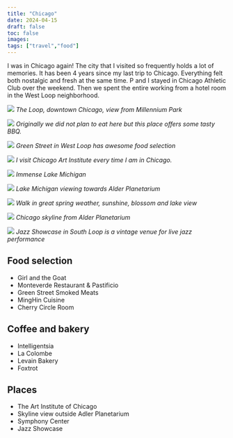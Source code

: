 ```yaml
---
title: "Chicago"
date: 2024-04-15
draft: false
toc: false
images:
tags: ["travel","food"]
---
```


I was in Chicago again! The city that I visited so frequently holds a lot of memories. It has been 4 years since my last trip to Chicago.
Everything felt both nostalgic and fresh at the same time. P and I stayed in Chicago Athletic Club over the weekend. Then we spent the entire working from a hotel room in the West Loop neighborhood.

![](/chicago/the-loop.JPEG)
*The Loop, downtown Chicago, view from Millennium Park*

![](/chicago/smoked-meats.JPEG)
*Originally we did not plan to eat here but this place offers some tasty BBQ.*

![](/chicago/green-street.JPEG)
*Green Street in West Loop has awesome food selection*

![](/chicago/art-institute.JPEG)
*I visit Chicago Art Institute every time I am in Chicago.*

![](/chicago/lake.JPEG)
*Immense Lake Michigan*

![](/chicago/lake-michigan.JPEG)
*Lake Michigan viewing towards Alder Planetarium*

![](/chicago/field.JPEG)
*Walk in great spring weather, sunshine, blossom and lake view*

![](/chicago/skyline.JPEG)
*Chicago skyline from Alder Planetarium*

![](/chicago/jazz-showcase.JPEG)
*Jazz Showcase in South Loop is a vintage venue for live jazz performance*


## Food selection
- Girl and the Goat
- Monteverde Restaurant & Pastificio
- Green Street Smoked Meats
- MingHin Cuisine
- Cherry Circle Room

## Coffee and bakery
- Intelligentsia
- La Colombe
- Levain Bakery
- Foxtrot

## Places
- The Art Institute of Chicago
- Skyline view outside Adler Planetarium
- Symphony Center
- Jazz Showcase

